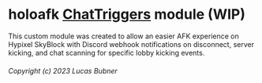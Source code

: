 # holoafk [ChatTriggers](https://github.com/ChatTriggers/ChatTriggers) module (WIP)
This custom module was created to allow an easier AFK experience on Hypixel SkyBlock with Discord webhook notifications on disconnect, server kicking, and chat scanning for specific lobby kicking events.

###### Copyright (c) 2023 Lucas Bubner
